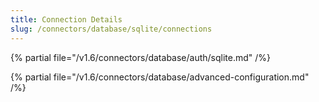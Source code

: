 ```yaml
---
title: Connection Details
slug: /connectors/database/sqlite/connections
---
```


{% partial file="/v1.6/connectors/database/auth/sqlite.md" /%}

{% partial file="/v1.6/connectors/database/advanced-configuration.md" /%}